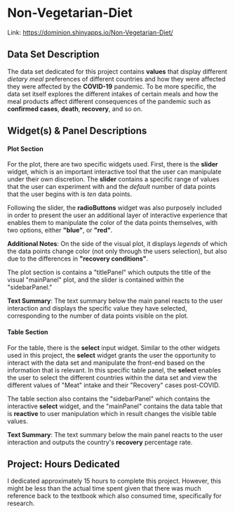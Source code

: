 # Non-Vegetarian-Diet

Link: https://dominion.shinyapps.io/Non-Vegetarian-Diet/

## Data Set Description
The data set dedicated for this project contains **values** that display different *dietary meal* preferences of different countries and how they were affected they were affected by the **COVID-19** pandemic. To be more specific, the data set itself explores the different intakes of certain meals and how the meal products affect different consequences of the pandemic such as **confirmed cases**, **death**, **recovery**, and so on.

## Widget(s) & Panel Descriptions

#### Plot Section
For the plot, there are two specific widgets used. First, there is the **slider** widget, which is an important interactive tool that the user can manipulate under their own discretion. The **slider** contains a specific range of values that the user can experiment with and the *default* number of data points that the user begins with is *ten* data points.

Following the slider, the **radioButtons** widget was also purposely included in order to present the user an additional layer of interactive experience that enables them to manipulate the color of the data points themselves, with two options, either **"blue"**, or **"red"**.

**Additional Notes**: On the side of the visual plot, it displays *legends* of which the data points change color (not only through the users selection), but also due to the differences in **"recovery conditions"**.

The plot section is contains a "titlePanel" which outputs the title of the visual "mainPanel" plot, and the slider is contained within the "sidebarPanel."

**Text Summary**: The text summary below the main panel reacts to the user interaction and displays the specific value they have selected, corresponding to the number of data points visible on the plot.


#### Table Section
For the table, there is the **select** input widget. Similar to the other widgets used in this project, the **select** widget grants the user the opportunity to interact with the data set and manipulate the front-end based on the information that is relevant. In this specific table panel, the **select** enables the user to select the different countries within the data set and view the different values of "Meat" intake and their "Recovery" cases post-COVID.

The table section also contains the "sidebarPanel" which contains the interactive **select** widget, and the "mainPanel" contains the data table that is **reactive** to user manipulation which in result changes the visible table values.

**Text Summary**: The text summary below the main panel reacts to the user interaction and outputs the country's **recovery** percentage rate.

## Project: Hours Dedicated
I dedicated approximately 15 hours to complete this project. However, this might be less than the actual time spent given that there was much reference back to the textbook which also consumed time, specifically for research.